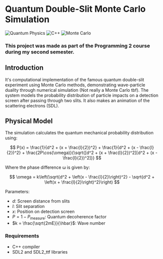# Quantum Double-Slit Monte Carlo Simulation

![Quantum Physics](https://img.shields.io/badge/Physics-Quantum-blue) 
![C++](https://img.shields.io/badge/Language-C++-orange) 
![Monte Carlo](https://img.shields.io/badge/Method-Monte_Carlo-purple)
### This project was made as part of the Programming 2 course during my second semester.

## Introduction

It's computational implementation of the famous quantum double-slit experiment using Monte Carlo methods, demonstrating wave-particle duality through numerical simulation (Not really a Monte Carlo tbf). The system models the probability distribution of particle impacts on a detection screen after passing through two slits. It also makes an animation of the scattering electrons (SDL). 

## Physical Model

The simulation calculates the quantum mechanical probability distribution using:

$$
P(x) = \frac{1}{d^2 + (x + \frac{l}{2})^2} + \frac{1}{d^2 + (x - \frac{l}{2})^2} + \frac{2P\cos(\omega)}{\sqrt{[d^2 + (x + \frac{l}{2})^2][d^2 + (x - \frac{l}{2})^2]}}
$$

Where the phase difference ω is given by:

$$
\omega = k\left(\sqrt{d^2 + \left(x - \frac{l}{2}\right)^2} - \sqrt{d^2 + \left(x + \frac{l}{2}\right)^2}\right)
$$

Parameters:
- $d$: Screen distance from slits
- $l$: Slit separation
- $x$: Position on detection screen
- $P = 1 - P_{\text{measure}}$: Quantum decoherence factor
- $k = \frac{\sqrt{2mE}}{\hbar}$: Wave number


### Requirements
- C++ compiler
- SDL2 and SDL2_ttf libraries
